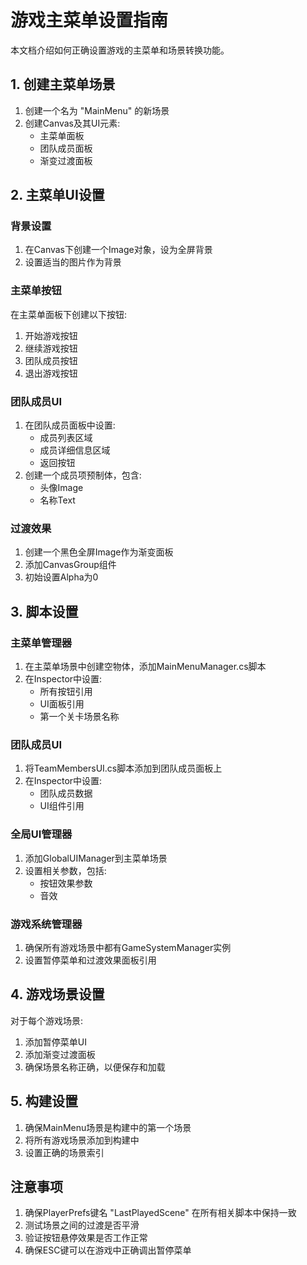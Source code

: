 # 游戏主菜单设置指南

本文档介绍如何正确设置游戏的主菜单和场景转换功能。

## 1. 创建主菜单场景

1. 创建一个名为 "MainMenu" 的新场景
2. 创建Canvas及其UI元素:
   - 主菜单面板
   - 团队成员面板
   - 渐变过渡面板

## 2. 主菜单UI设置

### 背景设置
1. 在Canvas下创建一个Image对象，设为全屏背景
2. 设置适当的图片作为背景

### 主菜单按钮
在主菜单面板下创建以下按钮:
1. 开始游戏按钮
2. 继续游戏按钮
3. 团队成员按钮
4. 退出游戏按钮

### 团队成员UI
1. 在团队成员面板中设置:
   - 成员列表区域
   - 成员详细信息区域
   - 返回按钮
2. 创建一个成员项预制体，包含:
   - 头像Image
   - 名称Text

### 过渡效果
1. 创建一个黑色全屏Image作为渐变面板
2. 添加CanvasGroup组件
3. 初始设置Alpha为0

## 3. 脚本设置

### 主菜单管理器
1. 在主菜单场景中创建空物体，添加MainMenuManager.cs脚本
2. 在Inspector中设置:
   - 所有按钮引用
   - UI面板引用
   - 第一个关卡场景名称

### 团队成员UI
1. 将TeamMembersUI.cs脚本添加到团队成员面板上
2. 在Inspector中设置:
   - 团队成员数据
   - UI组件引用

### 全局UI管理器
1. 添加GlobalUIManager到主菜单场景
2. 设置相关参数，包括:
   - 按钮效果参数
   - 音效

### 游戏系统管理器
1. 确保所有游戏场景中都有GameSystemManager实例
2. 设置暂停菜单和过渡效果面板引用

## 4. 游戏场景设置

对于每个游戏场景:
1. 添加暂停菜单UI
2. 添加渐变过渡面板
3. 确保场景名称正确，以便保存和加载

## 5. 构建设置

1. 确保MainMenu场景是构建中的第一个场景
2. 将所有游戏场景添加到构建中
3. 设置正确的场景索引

## 注意事项

1. 确保PlayerPrefs键名 "LastPlayedScene" 在所有相关脚本中保持一致
2. 测试场景之间的过渡是否平滑
3. 验证按钮悬停效果是否工作正常
4. 确保ESC键可以在游戏中正确调出暂停菜单 